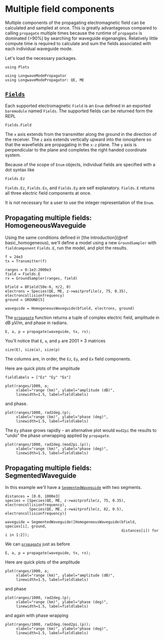# Multiple field components

Multiple components of the propagating electromagnetic field can be calculated and sampled
at once. This is greatly advantageous compared to calling `propagate` multiple times
because the runtime of `propagate` is dominated (>90%) by searching for waveguide
eigenangles. Relatively little compute time is required to calculate and sum the fields
associated with each individual waveguide mode.
 
Let's load the necessary packages.

```@example components
using Plots

using LongwaveModePropagator
using LongwaveModePropagator: QE, ME
```

## [`Fields`](@ref)

Each supported electromagnetic `Field` is an `Enum` defined in an exported `baremodule`
named `Fields`. The supported fields can be returned form the REPL

```@repl components
Fields.Field
```

The ``x`` axis extends from the transmitter along the ground in the direction of the
receiver. The ``z`` axis extends vertically upward into the ionosphere so that the
wavefields are propagating in the ``x-z`` plane. The ``y`` axis is perpendicular to the
plane and completes the right handed coordinate system.

Because of the scope of `Enum` objects, individual fields are specified with a dot syntax
like

```@repl components
Fields.Ez
```

`Fields.Ez`, `Fields.Ex`, and `Fields.Ey` are self explanatory. `Fields.E` returns all
three electric field components at once.

It is not necessary for a user to use the integer representation of the `Enum`.

## Propagating multiple fields: HomogeneousWaveguide

Using the same conditions defined in [the introduction](@ref basic_homogeneous), we'll
define a model using a new `GroundSampler` with `fieldcomponent` `Fields.E`, run the model,
and plot the results.

```@example components
f = 24e3
tx = Transmitter(f)

ranges = 0:1e3:2000e3
field = Fields.E
rx = GroundSampler(ranges, field)

bfield = BField(50e-6, π/2, 0)
electrons = Species(QE, ME, z->waitprofile(z, 75, 0.35), electroncollisionfrequency)
ground = GROUND[5]

waveguide = HomogeneousWaveguide(bfield, electrons, ground)
```

The [`propagate`](@ref) function returns a tuple of complex electric field,
amplitude in dB μV/m, and phase in radians.

```@example components
E, a, p = propagate(waveguide, tx, rx);
```

You'll notice that `E`, `a`, and `p` are 2001 × 3 matrices

```@example components
size(E), size(a), size(p)
```

The columns are, in order, the `Ez`, `Ey`, and `Ex` field components.

Here are quick plots of the amplitude

```@example components
fieldlabels = ["Ez" "Ey" "Ex"]

plot(ranges/1000, a;
     xlabel="range (km)", ylabel="amplitude (dB)",
     linewidth=1.5, label=fieldlabels)
```

and phase.

```@example components
plot(ranges/1000, rad2deg.(p);
     xlabel="range (km)", ylabel="phase (deg)",
     linewidth=1.5, label=fieldlabels)
```

The `Ey` phase grows rapidly - an alternative plot would `mod2pi` the results to
"undo" the phase unwrapping applied by `propagate`.

```@example components
plot(ranges/1000, rad2deg.(mod2pi.(p));
     xlabel="range (km)", ylabel="phase (deg)",
     linewidth=1.5, label=fieldlabels)
```

## Propagating multiple fields: SegmentedWaveguide

In this example we'll have a [`SegmentedWaveguide`](@ref) with two segments.

```@example components
distances = [0.0, 1000e3]
species = [Species(QE, ME, z->waitprofile(z, 75, 0.35), electroncollisionfrequency),
           Species(QE, ME, z->waitprofile(z, 82, 0.5), electroncollisionfrequency)]

waveguide = SegmentedWaveguide([HomogeneousWaveguide(bfield, species[i], ground,
                                                     distances[i]) for i in 1:2]);
```

We can [`propagate`](@ref) just as before

```@example components
E, a, p = propagate(waveguide, tx, rx);
```

Here are quick plots of the amplitude

```@example components
plot(ranges/1000, a;
     xlabel="range (km)", ylabel="amplitude (dB)",
     linewidth=1.5, label=fieldlabels)
```

and phase

```@example components
plot(ranges/1000, rad2deg.(p);
     xlabel="range (km)", ylabel="phase (deg)",
     linewidth=1.5, label=fieldlabels)
```

and again with phase wrapping 

```@example components
plot(ranges/1000, rad2deg.(mod2pi.(p));
     xlabel="range (km)", ylabel="phase (deg)",
     linewidth=1.5, label=fieldlabels)
```
